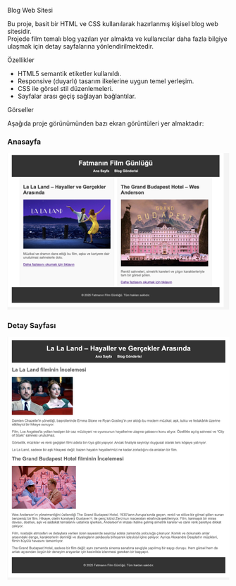  Blog Web Sitesi

Bu proje, basit bir HTML ve CSS kullanılarak hazırlanmış kişisel blog web sitesidir.  
Projede film temalı blog yazıları yer almakta ve kullanıcılar daha fazla bilgiye ulaşmak için detay sayfalarına yönlendirilmektedir.

 Özellikler

- HTML5 semantik etiketler kullanıldı.
- Responsive (duyarlı) tasarım ilkelerine uygun temel yerleşim.
- CSS ile görsel stil düzenlemeleri.
- Sayfalar arası geçiş sağlayan bağlantılar.

 Görseller

Aşağıda proje görünümünden bazı ekran görüntüleri yer almaktadır:

### Anasayfa
![Anasayfa](git1.png)

### Detay Sayfası
![Detay Sayfası](git2.png)

